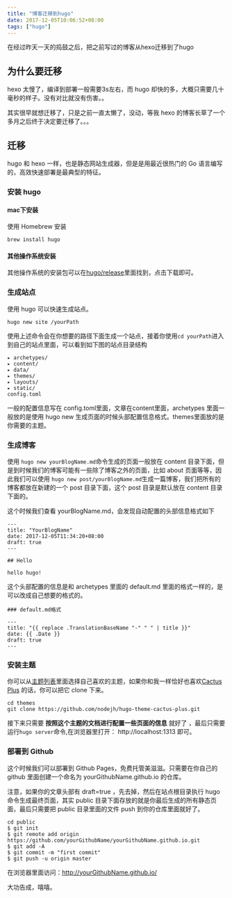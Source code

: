 ```yaml
---
title: "博客迁移到hugo"
date: 2017-12-05T10:06:52+08:00
tags: ["hugo"]
---
```

在经过昨天一天的捣鼓之后，把之前写过的博客从hexo迁移到了hugo

<!-- more -->

## 为什么要迁移

hexo 太慢了，编译到部署一般需要3s左右，而 hugo 却快的多，大概只需要几十毫秒的样子。没有对比就没有伤害。。

其实很早就想迁移了，只是之前一直太懒了，没动，等我 hexo 的博客长草了一个多月之后终于决定要迁移了。。。

## 迁移
hugo 和 hexo 一样，也是静态网站生成器，但是是用最近很热门的 Go 语言编写的，高效快速部署是最典型的特征。

### 安装 hugo

#### mac下安装

使用 Homebrew 安装
```
brew install hugo
```

#### 其他操作系统安装

其他操作系统的安装包可以在[hugo/release](https://github.com/gohugoio/hugo/releases)里面找到，点击下载即可。

### 生成站点

使用 hugo 可以快速生成站点。

```
hugo new site /yourPath
```

使用上述命令会在你想要的路径下面生成一个站点，接着你使用`cd yourPath`进入到自己的站点里面，可以看到如下图的站点目录结构

```
▸ archetypes/
▸ content/
▸ data/
▸ themes/
▸ layouts/
▸ static/
config.toml
```
一般的配置信息写在 config.toml里面，文章在content里面，archetypes 里面一般放的是使用 hugo new 生成页面的时候头部配置信息格式。themes里面放的是你需要的主题。

### 生成博客

使用 `hugo new yourBlogName.md`命令生成的页面一般放在 content 目录下面，但是到时候我们的博客可能有一些除了博客之外的页面，比如 about 页面等等，因此我们可以使用 `hugo new post/yourBlogName.md`生成一篇博客，我们把所有的博客都放在新建的一个 post 目录下面，这个 post 目录是默认放在 content 目录下面的。

这个时候我们查看 yourBlogName.md，会发现自动配置的头部信息格式如下

```
---
title: "YourBlogName"
date: 2017-12-05T11:34:20+08:00
draft: true
---

## Hello

hello hugo!
```
这个头部配置的信息是和 archetypes 里面的 default.md 里面的格式一样的，是可以改成自己想要的格式的。

```
### default.md格式

---
title: "{{ replace .TranslationBaseName "-" " " | title }}"
date: {{ .Date }}
draft: true
---
```
### 安装主题

你可以从[主题列表](https://themes.gohugo.io/)里面选择自己喜欢的主题，如果你和我一样恰好也喜欢[Cactus Plus](https://themes.gohugo.io/hugo-theme-cactus-plus/) 的话，你可以把它 clone 下来。

```
cd themes
git clone https://github.com/nodejh/hugo-theme-cactus-plus.git
```

接下来只需要 **按照这个主题的文档进行配置一些页面的信息** 就好了 ，最后只需要运行`hugo server`命令,在浏览器里打开： http://localhost:1313 即可。

### 部署到 Github

这个时候我们可以部署到 Github Pages，免费托管美滋滋。只需要在你自己的 github 里面创建一个命名为 yourGithubName.github.io 的仓库。

注意，如果你的文章头部有 draft=true ，先去掉，然后在站点根目录执行 hugo 命令生成最终页面，其实 public 目录下面存放的就是你最后生成的所有静态页面，最后只需要把 public 目录里面的文件 push 到你的仓库里面就好了。
```
cd public
$ git init
$ git remote add origin https://github.com/yourGithubName/yourGithubName.github.io.git
$ git add -A
$ git commit -m "first commit"
$ git push -u origin master
```
在浏览器里面访问：http://yourGithubName.github.io/

大功告成，嘻嘻。
